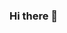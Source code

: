 ### Hi there 👋

<!--
**moikkasisu/moikkasisu** is a ✨ _special_ ✨ repository because its `README.md` (this file) appears on your GitHub profile.

- 🌱 I’m currently learning to code and to build something meaningful.
- 👯 I’m on CodePen (moikka) as well, looking to collaborate on small-scale projects.
- 📫 How to reach me: twitter@moikkasisu   
- 😄 I like connecting with people from different cultures, I enjoy sense of humor.
- ⚡ I love everything Finnish ✨

<iframe width="100%" height="300" scrolling="no" frameborder="no" allow="autoplay" src="https://w.soundcloud.com/player/?url=https%3A//api.soundcloud.com/tracks/233719633&color=%23ff5500&auto_play=false&hide_related=false&show_comments=true&show_user=true&show_reposts=false&show_teaser=true&visual=true"></iframe><div style="font-size: 10px; color: #cccccc;line-break: anywhere;word-break: normal;overflow: hidden;white-space: nowrap;text-overflow: ellipsis; font-family: Interstate,Lucida Grande,Lucida Sans Unicode,Lucida Sans,Garuda,Verdana,Tahoma,sans-serif;font-weight: 100;"><a href="https://soundcloud.com/billieeilish" title="Billie Eilish" target="_blank" style="color: #cccccc; text-decoration: none;">Billie Eilish</a> · <a href="https://soundcloud.com/billieeilish/ocean-eyes" title="Ocean Eyes" target="_blank" style="color: #cccccc; text-decoration: none;">Ocean Eyes</a></div>
